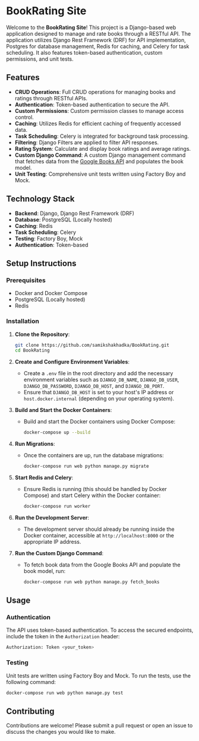 

# BookRating Site

Welcome to the **BookRating Site**! This project is a Django-based web application designed to manage and rate books through a RESTful API. The application utilizes Django Rest Framework (DRF) for API implementation, Postgres for database management, Redis for caching, and Celery for task scheduling. It also features token-based authentication, custom permissions, and unit tests.

## Features

- **CRUD Operations**: Full CRUD operations for managing books and ratings through RESTful APIs.
- **Authentication**: Token-based authentication to secure the API.
- **Custom Permissions**: Custom permission classes to manage access control.
- **Caching**: Utilizes Redis for efficient caching of frequently accessed data.
- **Task Scheduling**: Celery is integrated for background task processing.
- **Filtering**: Django Filters are applied to filter API responses.
- **Rating System**: Calculate and display book ratings and average ratings.
- **Custom Django Command**: A custom Django management command that fetches data from the [Google Books API](https://www.googleapis.com/books/v1/volumes?q={query}&maxResults={max_results}) and populates the book model.
- **Unit Testing**: Comprehensive unit tests written using Factory Boy and Mock.

## Technology Stack

- **Backend**: Django, Django Rest Framework (DRF)
- **Database**: PostgreSQL (Locally hosted)
- **Caching**: Redis
- **Task Scheduling**: Celery
- **Testing**: Factory Boy, Mock
- **Authentication**: Token-based

## Setup Instructions

### Prerequisites

- Docker and Docker Compose
- PostgreSQL (Locally hosted)
- Redis

### Installation

1. **Clone the Repository**:
   ```bash
   git clone https://github.com/samikshakhadka/BookRating.git
   cd BookRating
   ```

2. **Create and Configure Environment Variables**:
   - Create a `.env` file in the root directory and add the necessary environment variables such as `DJANGO_DB_NAME`, `DJANGO_DB_USER`, `DJANGO_DB_PASSWORD`, `DJANGO_DB_HOST`, and `DJANGO_DB_PORT`.
   - Ensure that `DJANGO_DB_HOST` is set to your host's IP address or `host.docker.internal` (depending on your operating system).

3. **Build and Start the Docker Containers**:
   - Build and start the Docker containers using Docker Compose:
     ```bash
     docker-compose up --build
     ```

4. **Run Migrations**:
   - Once the containers are up, run the database migrations:
     ```bash
     docker-compose run web python manage.py migrate
     ```

5. **Start Redis and Celery**:
   - Ensure Redis is running (this should be handled by Docker Compose) and start Celery within the Docker container:
     ```bash
     docker-compose run worker
     ```

6. **Run the Development Server**:
   - The development server should already be running inside the Docker container, accessible at `http://localhost:8000` or the appropriate IP address.

7. **Run the Custom Django Command**:
   - To fetch book data from the Google Books API and populate the book model, run:
     ```bash
     docker-compose run web python manage.py fetch_books
     ```

## Usage

### Authentication

The API uses token-based authentication. To access the secured endpoints, include the token in the `Authorization` header:
```bash
Authorization: Token <your_token>
```

### Testing

Unit tests are written using Factory Boy and Mock. To run the tests, use the following command:
```bash
docker-compose run web python manage.py test
```

## Contributing

Contributions are welcome! Please submit a pull request or open an issue to discuss the changes you would like to make.

